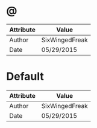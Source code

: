# @
| Attribute | Value |
| ---  | ---     |
| Author | SixWingedFreak |
| Date | 05/29/2015 |
# Default
| Attribute | Value |
| ---  | ---     |
| Author | SixWingedFreak |
| Date | 05/29/2015 |
